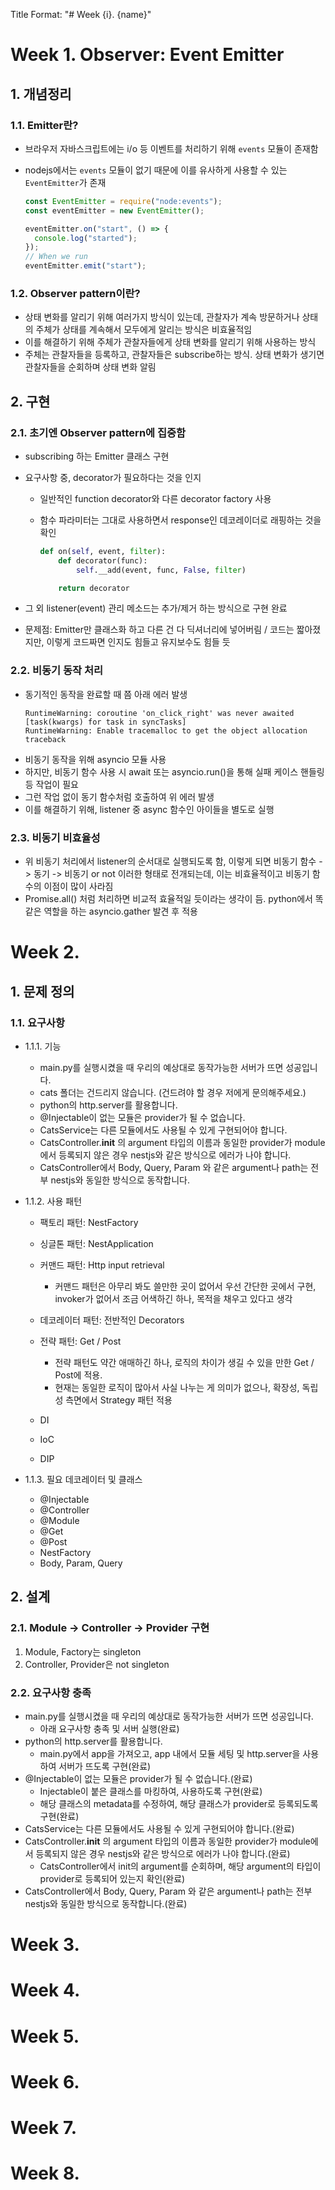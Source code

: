 Title Format: "# Week {i}. {name}"

# Week 1. Observer: Event Emitter

## 1. 개념정리

### 1.1. Emitter란?

- 브라우저 자바스크립트에는 i/o 등 이벤트를 처리하기 위해 `events` 모듈이 존재함
- nodejs에서는 `events` 모듈이 없기 때문에 이를 유사하게 사용할 수 있는 `EventEmitter`가 존재

  ```typescript
  const EventEmitter = require("node:events");
  const eventEmitter = new EventEmitter();

  eventEmitter.on("start", () => {
    console.log("started");
  });
  // When we run
  eventEmitter.emit("start");
  ```

### 1.2. Observer pattern이란?

- 상태 변화를 알리기 위해 여러가지 방식이 있는데, 관찰자가 계속 방문하거나 상태의 주체가 상태를 계속해서 모두에게 알리는 방식은 비효율적임
- 이를 해결하기 위해 주체가 관찰자들에게 상태 변화를 알리기 위해 사용하는 방식
- 주체는 관찰자들을 등록하고, 관찰자들은 subscribe하는 방식. 상태 변화가 생기면 관찰자들을 순회하며 상태 변화 알림

## 2. 구현

### 2.1. 초기엔 Observer pattern에 집중함

- subscribing 하는 Emitter 클래스 구현
- 요구사항 중, decorator가 필요하다는 것을 인지

  - 일반적인 function decorator와 다른 decorator factory 사용
  - 함수 파라미터는 그대로 사용하면서 response인 데코레이더로 래핑하는 것을 확인

    ```python
    def on(self, event, filter):
        def decorator(func):
            self.__add(event, func, False, filter)

        return decorator
    ```

- 그 외 listener(event) 관리 메소드는 추가/제거 하는 방식으로 구현 완료
- 문제점: Emitter만 클래스화 하고 다른 건 다 딕셔너리에 넣어버림 / 코드는 짧아졌지만, 이렇게 코드짜면 인지도 힘들고 유지보수도 힘들 듯

### 2.2. 비동기 동작 처리

- 동기적인 동작을 완료할 때 쯤 아래 에러 발생
  ```
  RuntimeWarning: coroutine 'on_click_right' was never awaited
  [task(kwargs) for task in syncTasks]
  RuntimeWarning: Enable tracemalloc to get the object allocation traceback
  ```
- 비동기 동작을 위해 asyncio 모듈 사용
- 하지만, 비동기 함수 사용 시 await 또는 asyncio.run()을 통해 실패 케이스 핸들링 등 작업이 필요
- 그런 작업 없이 동기 함수처럼 호출하여 위 에러 발생
- 이를 해결하기 위해, listener 중 async 함수인 아이들을 별도로 실행

### 2.3. 비동기 비효율성

- 위 비동기 처리에서 listener의 순서대로 실행되도록 함, 이렇게 되면 비동기 함수 -> 동기 -> 비동기 or not 이러한 형태로 전개되는데, 이는 비효율적이고 비동기 함수의 이점이 많이 사라짐
- Promise.all() 처럼 처리하면 비교적 효율적일 듯이라는 생각이 듬. python에서 똑같은 역할을 하는 asyncio.gather 발견 후 적용

# Week 2.

## 1. 문제 정의

### 1.1. 요구사항

- 1.1.1. 기능

  - main.py를 실행시켰을 때 우리의 예상대로 동작가능한 서버가 뜨면 성공입니다.
  - cats 폴더는 건드리지 않습니다. (건드려야 할 경우 저에게 문의해주세요.)
  - python의 http.server를 활용합니다.
  - @Injectable이 없는 모듈은 provider가 될 수 없습니다.
  - CatsService는 다른 모듈에서도 사용될 수 있게 구현되어야 합니다.
  - CatsController.**init** 의 argument 타입의 이름과 동일한 provider가 module에서 등록되지 않은 경우 nestjs와 같은 방식으로 에러가 나야 합니다.
  - CatsController에서 Body, Query, Param 와 같은 argument나 path는 전부 nestjs와 동일한 방식으로 동작합니다.

- 1.1.2. 사용 패턴

  - 팩토리 패턴: NestFactory
  - 싱글톤 패턴: NestApplication
  - 커맨드 패턴: Http input retrieval
    - 커맨드 패턴은 아무리 봐도 쓸만한 곳이 없어서 우선 간단한 곳에서 구현, invoker가 없어서 조금 어색하긴 하나, 목적을 채우고 있다고 생각
  - 데코레이터 패턴: 전반적인 Decorators
  - 전략 패턴: Get / Post

    - 전략 패턴도 약간 애매하긴 하나, 로직의 차이가 생길 수 있을 만한 Get / Post에 적용.
    - 현재는 동일한 로직이 많아서 사실 나누는 게 의미가 없으나, 확장성, 독립성 측면에서 Strategy 패턴 적용

  - DI
  - IoC
  - DIP

- 1.1.3. 필요 데코레이터 및 클래스
  - @Injectable
  - @Controller
  - @Module
  - @Get
  - @Post
  - NestFactory
  - Body, Param, Query

## 2. 설계

### 2.1. Module -> Controller -> Provider 구현

1. Module, Factory는 singleton
2. Controller, Provider은 not singleton

### 2.2. 요구사항 충족

- main.py를 실행시켰을 때 우리의 예상대로 동작가능한 서버가 뜨면 성공입니다.
  - 아래 요구사항 충족 및 서버 실행(완료)
- python의 http.server를 활용합니다.
  - main.py에서 app을 가져오고, app 내에서 모듈 세팅 및 http.server을 사용하여 서버가 뜨도록 구현(완료)
- @Injectable이 없는 모듈은 provider가 될 수 없습니다.(완료)
  - Injectable이 붙은 클래스를 마킹하여, 사용하도록 구현(완료)
  - 해당 클래스의 metadata를 수정하여, 해당 클래스가 provider로 등록되도록 구현(완료)
- CatsService는 다른 모듈에서도 사용될 수 있게 구현되어야 합니다.(완료)
- CatsController.**init** 의 argument 타입의 이름과 동일한 provider가 module에서 등록되지 않은 경우 nestjs와 같은 방식으로 에러가 나야 합니다.(완료)
  - CatsController에서 init의 argument를 순회하며, 해당 argument의 타입이 provider로 등록되어 있는지 확인(완료)
- CatsController에서 Body, Query, Param 와 같은 argument나 path는 전부 nestjs와 동일한 방식으로 동작합니다.(완료)

# Week 3.

# Week 4.

# Week 5.

# Week 6.

# Week 7.

# Week 8.
